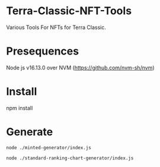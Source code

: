 # Terra-Classic-NFT-Tools
Various Tools For NFTs for Terra Classic.


# Presequences

Node js v16.13.0 over NVM (https://github.com/nvm-sh/nvm)

# Install

npm install

# Generate
```
node ./minted-generator/index.js

node ./standard-ranking-chart-generator/index.js
```
